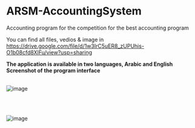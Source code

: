 # ARSM-AccountingSystem
Accounting program for the competition for the best accounting program

You can find all files, vedios & image in https://drive.google.com/file/d/1w3IrC5uER8_zUPUhis-O1b08cfd8XlFu/view?usp=sharing

**The application is available in two languages, Arabic and English**
**Screenshot of the program interface**
<br><br>

![image](https://user-images.githubusercontent.com/102483320/227710094-2de3b58f-11cb-4019-a4c3-a46ff50e691f.png)

<br><br>

![image](https://user-images.githubusercontent.com/102483320/227710097-9497ba67-8094-420a-abae-6137bcb2cf53.png)

